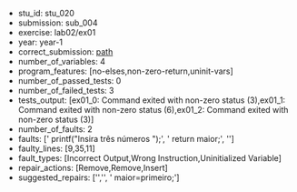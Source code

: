- stu_id: stu_020	       
- submission: sub_004
- exercise: lab02/ex01
- year: year-1
- correct_submission: [path](https://github.com/pmorvalho/C-Pack-IPAs/blob/main/correct_submissions/year-1/lab02/ex01/ex01-stu_020-sub_006)
- number_of_variables: 4
- program_features: [no-elses,non-zero-return,uninit-vars] 
- number_of_passed_tests: 0
- number_of_failed_tests: 3
- tests_output: [ex01_0: Command exited with non-zero status (3),ex01_1: Command exited with non-zero status (6),ex01_2: Command exited with non-zero status (3)]
- number_of_faults: 2
- faults: ['    printf("Insira três números ");', '    return maior;', '']
- faulty_lines: [9,35,11]
- fault_types: [Incorrect Output,Wrong Instruction,Uninitialized Variable]
- repair_actions: [Remove,Remove,Insert] 
- suggested_repairs: ['','', '    maior=primeiro;']
